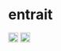 # entrait

[<img alt="crates.io" src="https://img.shields.io/crates/v/entrait.svg?style=for-the-badge&color=fc8d62&logo=rust" height="20">](https://crates.io/crates/entrait)
[<img alt="docs.rs" src="https://img.shields.io/docsrs/entrait?style=for-the-badge&labelColor=555555&logo=docs.rs" height="20">](https://docs.rs/entrait)

<!-- cargo-rdme -->

